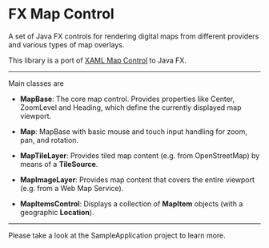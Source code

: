 # FX Map Control

A set of Java FX controls for rendering digital maps from different providers and various types
of map overlays.

This library is a port of [XAML Map Control](https://github.com/ClemensFischer/XAML-Map-Control) to Java FX.

--- 

Main classes are

- **MapBase**: The core map control. Provides properties like Center, ZoomLevel and Heading, which
define the currently displayed map viewport.

- **Map**: MapBase with basic mouse and touch input handling for zoom, pan, and rotation.

- **MapTileLayer**: Provides tiled map content (e.g. from OpenStreetMap) by means of a **TileSource**.

- **MapImageLayer**: Provides map content that covers the entire viewport (e.g. from a Web Map Service).

- **MapItemsControl**: Displays a collection of **MapItem** objects (with a geographic **Location**).

--- 

Please take a look at the SampleApplication project to learn more.
